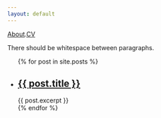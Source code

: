 ```yaml
---
layout: default
---
```



[About](./another-page.html).[CV](./another-page2.html)

There should be whitespace between paragraphs.

<ul>
  {% for post in site.posts %}
    <li>
      <h2><a href="{{ post.url }}">{{ post.title }}</a></h2>
      {{ post.excerpt }}
    </li>
  {% endfor %}
</ul>


